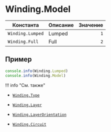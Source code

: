 # Winding.Model
<!--start-->
| Константа        | Описание | Значение |
|------------------|----------|---------:|
| `Winding.Lumped` | Lumped   | `1`      |
| `Winding.Full`   | Full     | `2`      |
<!--end-->

## Пример
```javascript linenums="1"
console.info(Winding.Lumped)
console.info(Winding.Model)
```

!!! info "См. также"

- [`Winding.Type`](./Type.md)

- [`Winding.Layer`](./Layer.md)

- [`Winding.LayerOrientation`](./LayerOrientation.md)

- [`Winding.Circuit`](./Circuit.md)

